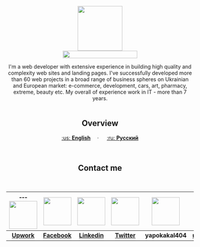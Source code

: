 <p align="center">
  <a href="https://kpolosin.github.io/">
    <img src="https://kpolosin.github.io/dist/images/small-logo.svg" width=120 height=120>
    <br>
    <img src="https://kpolosin.github.io/dist/images/name-logo.svg" width=200 height=20>
  </a>


<p align="center">
    I'm a web developer with extensive experience in building high quality and complexity web sites and landing pages. I've successfully developed more than 60 web projects in a broad range of business spheres on Ukrainian and European market: e-commerce, development, cars, art, pharmacy, extreme, beauty etc.
    My overall of experience work in IT - more than 7 years.
    <br><br>
    <h2 align="center"><strong>Overview</strong></h2>
  </p>
</p>

<p align="center">
    <a href="https://kpolosin.github.io">:us: <b>English</b></a>&emsp; &middot; &emsp;
    <a href="https://kpolosin.github.io/rus/index.html">:ru: <b>Русский</b></a>
</p>
<br>

<h2 align="center"><strong>Contact me</strong></h2>
<br>

| 	&#8208;&#8208;&#8208;<a href="https://www.upwork.com/o/profiles/users/_~013f4766f5942a8a0c/"><img src="https://kpolosin.github.io/dist/images/Upwork.svg" width=75 height=75></a> | <a href="https://www.facebook.com/kostya.polosin/"><img src="https://kpolosin.github.io/dist/images/Facebook.svg" width=75 height=75></a> | <a href="https://www.linkedin.com/in/konstantinpolosin/"><img src="https://kpolosin.github.io/dist/images/LinkedIn.svg" width=75 height=75></a> | <a href="https://twitter.com/PKostya404"><img src="https://kpolosin.github.io/dist/images/Twitter.svg" width=75 height=75></a> | <img src="https://kpolosin.github.io/dist/images/Skype.svg" width=75 height=75> | <a href="mailto:user0403@gmail.com"><img src="https://kpolosin.github.io/dist/images/Gmail.svg" width=75 height=75></a> |
| :---: | :---: | :---: | :---: | :---: | :---: |
| <a href="https://www.upwork.com/o/profiles/users/_~013f4766f5942a8a0c/"><b>Upwork</b></a> | <a href="https://www.facebook.com/kostya.polosin/"><b>Facebook</b></a> | <a href="https://www.linkedin.com/in/konstantinpolosin/"><b>Linkedin</b></a> | <a href="https://twitter.com/PKostya404"><b>Twitter</b></a> | <b>yapokakal404</b> | <a href="mailto:user0403@gmail.com"><b>user0403@gmail.com</b></a> |

